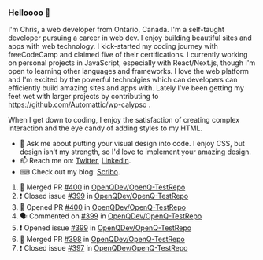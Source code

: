 ### Helloooo 👋

I'm Chris, a web developer from Ontario, Canada. I'm a self-taught developer pursuing a career in web dev. I enjoy building beautiful sites and apps with web technology.
I kick-started my coding journey with freeCodeCamp and claimed five of their certifications.  I currently working on personal projects in JavaScript, especially with React/Next.js, though I'm open to learning other languages and frameworks. I love the web platform and I'm excited by the powerful technolgies which can developers can efficiently build amazing sites and apps with. Lately I've been getting my feet wet with larger projects by contributing to https://github.com/Automattic/wp-calypso .

When I get down to coding, I enjoy the satisfaction of creating complex interaction and the eye candy of adding styles to my HTML. 

- 💬 Ask me about putting your visual design into code. I enjoy CSS, but design isn't my strength, so I'd love to implement your amazing design.
- 📫 Reach me on: [Twitter](https://twitter.com/Christo28120856), [Linkedin](https://www.linkedin.com/in/christopher-stevers-07b9a5204/).
- ⌨ Check out my blog: [Scribo](https://christopherstevers.cf).
<!--
**Christopher-Stevers/Christopher-Stevers** is a ✨ _special_ ✨ repository because its `README.md` (this file) appears on your GitHub profile.

Here are some ideas to get you started:

- 🔭 I’m currently working on ...
- 🌱 I’m currently learning ...
- 👯 I’m looking to collaborate on ...
- 🤔 I’m looking for help with ...
- 😄 Pronouns: ...
- ⚡ Fun fact: ...
-->

<!--START_SECTION:activity-->
1. 🎉 Merged PR [#400](https://github.com/OpenQDev/OpenQ-TestRepo/pull/400) in [OpenQDev/OpenQ-TestRepo](https://github.com/OpenQDev/OpenQ-TestRepo)
2. ❗️ Closed issue [#399](https://github.com/OpenQDev/OpenQ-TestRepo/issues/399) in [OpenQDev/OpenQ-TestRepo](https://github.com/OpenQDev/OpenQ-TestRepo)
3. 💪 Opened PR [#400](https://github.com/OpenQDev/OpenQ-TestRepo/pull/400) in [OpenQDev/OpenQ-TestRepo](https://github.com/OpenQDev/OpenQ-TestRepo)
4. 🗣 Commented on [#399](https://github.com/OpenQDev/OpenQ-TestRepo/issues/399) in [OpenQDev/OpenQ-TestRepo](https://github.com/OpenQDev/OpenQ-TestRepo)
5. ❗️ Opened issue [#399](https://github.com/OpenQDev/OpenQ-TestRepo/issues/399) in [OpenQDev/OpenQ-TestRepo](https://github.com/OpenQDev/OpenQ-TestRepo)
6. 🎉 Merged PR [#398](https://github.com/OpenQDev/OpenQ-TestRepo/pull/398) in [OpenQDev/OpenQ-TestRepo](https://github.com/OpenQDev/OpenQ-TestRepo)
7. ❗️ Closed issue [#397](https://github.com/OpenQDev/OpenQ-TestRepo/issues/397) in [OpenQDev/OpenQ-TestRepo](https://github.com/OpenQDev/OpenQ-TestRepo)
<!--END_SECTION:activity-->
